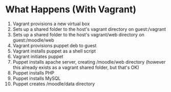 What Happens (With Vagrant)
===========================

1. Vagrant provisions a new virtual box
2. Sets up a shared folder to the host's vagrant directory on guest:/vagrant
3. Sets up a shared folder to the host's vagrant/web directory on guest:/moodle/web
4. Vagrant provisions puppet deb to guest
5. Vagrant installs puppet as a shell script
6. Vagrant initiates puppet
7. Puppet installs apache server, creating /moodle/web directory 
(however this already exists as a vagrant shared folder, but that's OK)
8. Puppet installs PHP
9. Puppet installs MySQL
10. Puppet creates /moodle/data directory
